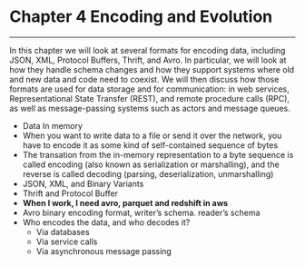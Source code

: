 # Chapter 4 Encoding and Evolution
---
In this chapter we will look at several formats for encoding data, including JSON, XML, Protocol Buffers, Thrift, and Avro. In particular, we will look at how they handle schema changes and how they support systems where old and new data and code need to coexist. We will then discuss how those formats are used for data storage and for communication: in web services, Representational State Transfer (REST), and remote procedure calls (RPC), as well as message-passing systems such as actors and message queues.

* Data In memory
* When you want to write data to a file or send it over the network, you have to encode it as some kind of self-contained sequence of bytes
* The transation from the in-memory representation to a byte sequence is called encoding (also known as serialization or marshalling), and the reverse is called decoding (parsing, deserialization, unmarshalling) 
* JSON, XML, and Binary Variants
* Thrift and Protocol Buffer
* **When I work, I need avro, parquet and redshift in aws**
* Avro binary encoding format, writer’s schema. reader’s schema
* Who encodes the data, and who decodes it?
  * Via databases
  * Via service calls 
  * Via asynchronous message passing
  
